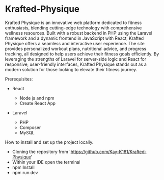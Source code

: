 # Krafted-Physique

Krafted Physique is an innovative web platform dedicated to fitness enthusiasts, blending cutting-edge technology with comprehensive wellness resources. Built with a robust backend in PHP using the Laravel framework and a dynamic frontend in JavaScript with React, Krafted Physique offers a seamless and interactive user experience. The site provides personalized workout plans, nutritional advice, and progress tracking, all designed to help users achieve their fitness goals efficiently. By leveraging the strengths of Laravel for server-side logic and React for responsive, user-friendly interfaces, Krafted Physique stands out as a modern solution for those looking to elevate their fitness journey.

Prerequisites: 
- React
    - Node js and npm
    - Create React App

- Laravel
    - PHP
    - Composer
    - MySQL

How to install and set up the project locally. 
- Cloning the repository from 'https://github.com/Kay-K181/Krafted-Physique'
- Within your IDE open the terminal
- npm Install
- npm run dev

